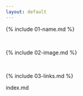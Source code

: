 ```yaml
---
layout: default
---
```


{% include 01-name.md %}

<br>

{% include 02-image.md %}

<br>

{% include 03-links.md %}

index.md
